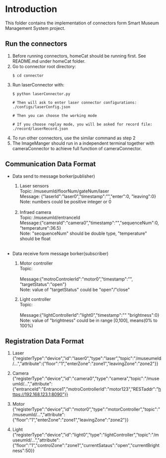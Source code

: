 # Introduction
This folder contains the implementation of connectors form Smart Museum Management System project.

## Run the connectors
1.  Before running connectors, homeCat should be running first. See README.md under homeCat folder.
2.  Go to connector root directory:
    ```
    $ cd connector
    ```
3.  Run laserConnector with:
    ```
    $ python laserConnector.py
    
    # Then will ask to enter laser connector configurations:
    ./configs/laserConfig.json
    
    # Then you can choose the working mode
    
    # If you choose replay mode, you will be asked for record file:
    ./record/laserRecord.json
    
    ```
4.  To run other connectors, use the similar command as step 2
5.  The ImageManger should run in a independent terminal together with cameraConnector to achieve full function of cameraConnector.

## Communication Data Format
* Data send to message borker(publisher)
  1. Laser sensors
   <br>Topic:   /museumId/floorNum/gateNum/laser
   <br>Message: {"laserId":"laser0","timestamp":"","enter":0, "leaving":0} 
   <br>Note: numbers could be positive integer or 0
   <br/>

    2. Infraed camera
    <br>Topic:  /museumId/entranceId
	<br>Message:{"cameraId":"camera0","timestamp":"","sequenceNum":0, "temperature":36.5} 
	<br>Note:   "secquenceNum" should be double type, "temperature" should be float
    <br/>    

* Data receive form message borker(subscriber)
    1. Motor controller
    <br>Topic:  
	<br>Message:{"motroControlerId":"motor0","timestamp":"", "targetStatus":"open"}
	<br>Note:   value of "targetStatus" could be "open"/"close"
    
    2. Light controller
    <br>Topic:  
	<br>Message:{"lightControllerId":"light0","timestamp":"" "brightness":0}
	<br>Note:   value of "brightness" could be in range [0,100], means(0% to 100%)

## Registration Data Format
  
1. Laser
<br>{"registerType":"device","id":"laser0","type":"laser","topic":"/museumeId/...","attribute":{"floor":"1","enterZone":"zone1","leavingZone":"zone2"}}

2. Camera
<br>{"registerType":"device","id":"camera0","type":"camera","topic":"/museumId/...","attribute":{"entranceId":"Entrance1","motroControllerId":"motor123","RESTaddr":"https://192.168.123.1:8090"}}

3. Motor
<br>{"registerType":"device","id":"motor0","type":"motorController","topic":"/museumId/...","attribute":{"floor":"1","enterZone":"zone1","leavingZone":"zone2"}}

4. Light
<br>{"registerType":"device","id":"light0","type":"lightController","topic":"/museumId/...","attribute":{"floor":"1","controlZone":"zone1","currentSataus":"open","currentBrightness":50}}
